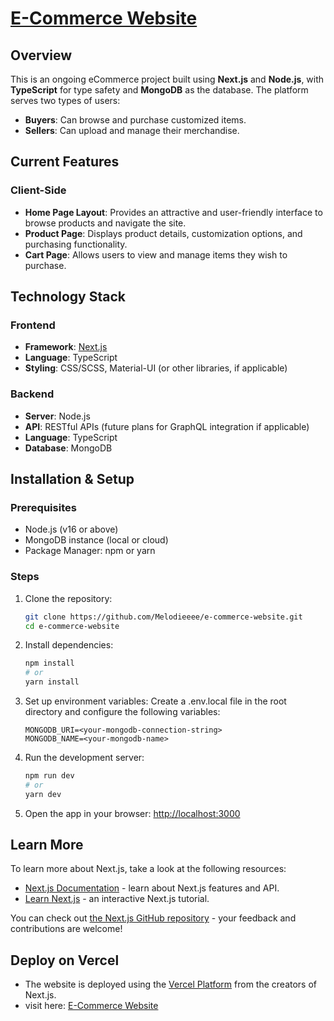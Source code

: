 # [E-Commerce Website](https://e-commerce-website-798bunbt1-melodieeees-projects.vercel.app)

## Overview
This is an ongoing eCommerce project built using **Next.js** and **Node.js**, with **TypeScript** for type safety and **MongoDB** as the database. The platform serves two types of users: 

- **Buyers**: Can browse and purchase customized items.
- **Sellers**: Can upload and manage their merchandise.

## Current Features
### Client-Side
- **Home Page Layout**: Provides an attractive and user-friendly interface to browse products and navigate the site.
- **Product Page**: Displays product details, customization options, and purchasing functionality.
- **Cart Page**: Allows users to view and manage items they wish to purchase.

## Technology Stack
### Frontend
- **Framework**: [Next.js](https://nextjs.org/)
- **Language**: TypeScript
- **Styling**: CSS/SCSS, Material-UI (or other libraries, if applicable)

### Backend
- **Server**: Node.js
- **API**: RESTful APIs (future plans for GraphQL integration if applicable)
- **Language**: TypeScript
- **Database**: MongoDB

## Installation & Setup
### Prerequisites
- Node.js (v16 or above)
- MongoDB instance (local or cloud)
- Package Manager: npm or yarn

### Steps
1. Clone the repository:
   ```bash
   git clone https://github.com/Melodieeee/e-commerce-website.git
   cd e-commerce-website
   ```
2. Install dependencies:
   ```bash
   npm install
   # or
   yarn install
   ```
3. Set up environment variables: Create a .env.local file in the root directory and configure the following variables:
   ```env
   MONGODB_URI=<your-mongodb-connection-string>
   MONGODB_NAME=<your-mongodb-name>
   ```

4. Run the development server:
    ```bash
    npm run dev
    # or
    yarn dev
    ```
5. Open the app in your browser:
  [http://localhost:3000](http://localhost:3000)


## Learn More

To learn more about Next.js, take a look at the following resources:

- [Next.js Documentation](https://nextjs.org/docs) - learn about Next.js features and API.
- [Learn Next.js](https://nextjs.org/learn) - an interactive Next.js tutorial.

You can check out [the Next.js GitHub repository](https://github.com/vercel/next.js/) - your feedback and contributions are welcome!

## Deploy on Vercel

- The website is deployed using the [Vercel Platform](https://vercel.com/new?utm_medium=default-template&filter=next.js&utm_source=create-next-app&utm_campaign=create-next-app-readme) from the creators of Next.js.
- visit here: [E-Commerce Website](https://e-commerce-website-798bunbt1-melodieeees-projects.vercel.app)